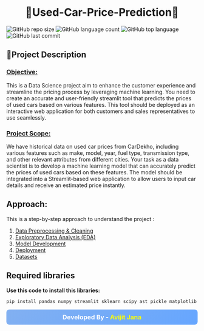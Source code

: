 <h1 align="center">🚗Used-Car-Price-Prediction🚗</h1>

![GitHub repo size](https://img.shields.io/github/repo-size/Avijit-Jana/Used-Car-Price-Prediction?style=plastic)
![GitHub language count](https://img.shields.io/github/languages/count/Avijit-Jana/Used-Car-Price-Prediction?style=plastic)
![GitHub top language](https://img.shields.io/github/languages/top/Avijit-Jana/Used-Car-Price-Prediction?style=plastic)
![GitHub last commit](https://img.shields.io/github/last-commit/Avijit-Jana/Used-Car-Price-Prediction?color=red&style=plastic)


## 📖Project Description 

### <u>Objective:</u> 

This is a Data Science project aim to enhance the customer experience and streamline the pricing process by leveraging machine learning. You need to create an accurate and user-friendly streamlit tool that predicts the prices of used cars based on various features. This tool should be deployed as an interactive web application for both customers and sales representatives to use
seamlessly. 

### <u>Project Scope:</u>

We have historical data on used car prices from CarDekho, including various features such as make, model, year, fuel type, transmission type, and other relevant attributes from different cities. Your task as a data scientist is to develop a machine learning model that can accurately predict the prices of used cars based on these features. The model should be integrated into a Streamlit-based web application to allow users to input car details and receive an estimated price instantly.

## Approach:

This is a step-by-step approach to understand the project :
1) [Data Preprocessing & Cleaning](https://github.com/Avijit-Jana/Used-Car-Price-Prediction/tree/main/Data%20Preprocessing%20%26%20Cleaning)
2) [Exploratory Data Analysis (EDA)](https://github.com/Avijit-Jana/Used-Car-Price-Prediction/tree/main/Exploratory%20Data%20Analysis%20(EDA))
3) [Model Development](https://github.com/Avijit-Jana/Used-Car-Price-Prediction/tree/main/Model)
4) [Deployment](https://github.com/Avijit-Jana/Used-Car-Price-Prediction/tree/main/Output)
5) [Datasets](https://github.com/Avijit-Jana/Used-Car-Price-Prediction/tree/main/DataSets)

## Required libraries
**Use this code to install this libraries:**
```Bash
pip install pandas numpy streamlit sklearn scipy ast pickle matplotlib seaborn
```

<div align="middle" style="background: linear-gradient(135deg, #82b0f1, #66a6ff); padding: 10px; border-radius: 8px;">
    <h3 style="color: white; margin: 0;">Developed By - <span style="color: yellow;">Avijit Jana</span></h3>
</div>
